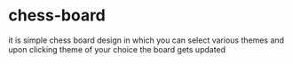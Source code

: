 # chess-board
it is simple chess board design in which you can select various themes and upon clicking theme of your choice the board gets updated
